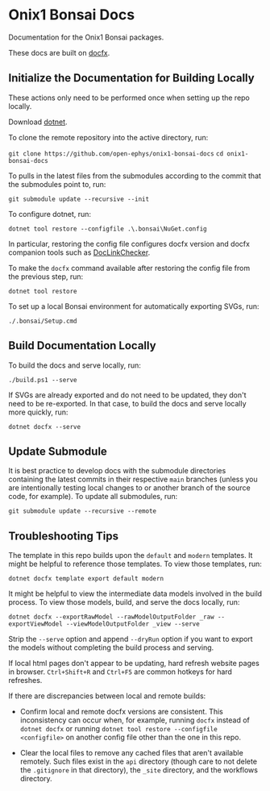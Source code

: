 # Onix1 Bonsai Docs

Documentation for the Onix1 Bonsai packages.

These docs are built on [docfx](https://dotnet.github.io/docfx/index.html).

## Initialize the Documentation for Building Locally

These actions only need to be performed once when setting up the repo locally.

Download [dotnet](https://dotnet.microsoft.com/en-us/download).

To clone the remote repository into the active directory, run:

`git clone https://github.com/open-ephys/onix1-bonsai-docs`
`cd onix1-bonsai-docs`

To pulls in the latest files from the submodules according to the commit that the submodules point to, run:

`git submodule update --recursive --init`

To configure dotnet, run:

`dotnet tool restore --configfile .\.bonsai\NuGet.config `

In particular, restoring the config file configures docfx version and docfx companion tools such as [DocLinkChecker](https://github.com/Ellerbach/docfx-companion-tools/tree/main/src/DocLinkChecker).

To make the `docfx` command available after restoring the config file from the previous step, run:

`dotnet tool restore`

To set up a local Bonsai environment for automatically exporting SVGs, run: 

`./.bonsai/Setup.cmd`

## Build Documentation Locally

To build the docs and serve locally, run:

`./build.ps1 --serve`

If SVGs are already exported and do not need to be updated, they don't need to be re-exported. In that case, to build the docs and serve locally more quickly, run:

`dotnet docfx --serve`

## Update Submodule

It is best practice to develop docs with the submodule directories containing the latest commits in their respective `main` branches (unless you are intentionally testing local changes to or another branch of the source code, for example). To update all submodules, run:

`git submodule update --recursive --remote`

## Troubleshooting Tips

The template in this repo builds upon the `default` and `modern` templates. It might be helpful to reference those templates. To view those templates, run:

`dotnet docfx template export default modern`

It might be helpful to view the intermediate data models involved in the build process. To view those models, build, and serve the docs locally, run:

`dotnet docfx --exportRawModel --rawModelOutputFolder _raw --exportViewModel --viewModelOutputFolder _view --serve`

Strip the `--serve` option and append `--dryRun` option if you want to export the models without completing the build process and serving.

If local html pages don't appear to be updating, hard refresh website pages in browser. `Ctrl+Shift+R` and `Ctrl+F5` are common hotkeys for hard refreshes. 

If there are discrepancies between local and remote builds:

* Confirm local and remote docfx versions are consistent. This inconsistency can occur when, for example, running `docfx` instead of `dotnet docfx` or running `dotnet tool restore --configfile <configfile>` on another config file other than the one in this repo.

* Clear the local files to remove any cached files that aren't available remotely. Such files exist in the `api` directory (though care to not delete the `.gitignore` in that directory), the `_site` directory, and the workflows directory.

